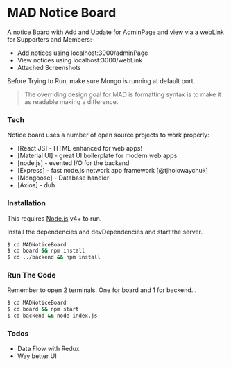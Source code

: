 # MAD Notice Board

A notice Board with Add and Update for AdminPage and view via a webLink for Supporters and Members:-

  - Add notices using localhost:3000/adminPage
  - View notices using localhost:3000/webLink
  - Attached Screenshots

Before Trying to Run, make sure Mongo is running at default port.

> The overriding design goal for MAD is
> formatting syntax is to make it as readable
> making a difference.

### Tech

Notice board uses a number of open source projects to work properly:

* [React JS] - HTML enhanced for web apps!
* [Material UI] - great UI boilerplate for modern web apps
* [node.js] - evented I/O for the backend
* [Express] - fast node.js network app framework [@tjholowaychuk]
* [Mongoose] - Database handler
* [Axios] - duh

### Installation

This requires [Node.js](https://nodejs.org/) v4+ to run.

Install the dependencies and devDependencies and start the server.

```sh
$ cd MADNoticeBoard
$ cd board && npm install
$ cd ../backend && npm install
```

### Run The Code

Remember to open 2 terminals. One for board and 1 for backend...

```sh
$ cd MADNoticeBoard
$ cd board && npm start
$ cd backend && node index.js
```

### Todos

 - Data Flow with Redux
 - Way better UI


